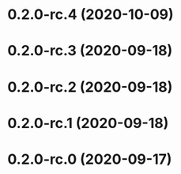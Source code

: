 # 0.2.0-rc.4 (2020-10-09)



# 0.2.0-rc.3 (2020-09-18)



# 0.2.0-rc.2 (2020-09-18)



# 0.2.0-rc.1 (2020-09-18)



# 0.2.0-rc.0 (2020-09-17)



